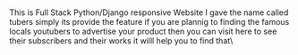 #
This is  Full Stack Python/Django responsive Website I gave the name called tubers  simply its provide the feature if you are plannig to finding  the famous locals youtubers to advertise your product then you can visit here to see their subscribers and their works it willl help you to find that\
